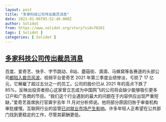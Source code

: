 ```yaml
---
layout: post
title: "多家科技公司传出裁员消息"
date: 2022-01-06T05:52:40.000Z
author: Solidot
from: https://www.solidot.org/story?sid=70261
tags: [ Solidot ]
categories: [ Solidot ]
---
```

<!--1641448360000-->
[多家科技公司传出裁员消息](https://www.solidot.org/story?sid=70261)
------

<div>
百度、爱奇艺、快手、字节跳动、B站、蘑菇街、滴滴、马蜂窝等各赛道的头部公司<a href="https://www.163.com/dy/article/GS02VNV00519D3V1.html" target="_blank">都陷入裁员风波</a>。视频平台爱奇艺 2021 年第三季度业绩惨淡，亏损了 17 亿元，它解雇了超过五分之一的员工。公司的股价已从 2021 年的高点下跌了 85%，反映出投资者担心这家曾立志成为中国网飞的公司将会缺少能够吸引更多订户和广告商的节目。“我们这个行业遇到的最大的问题在于内容供应出现严重短缺，”爱奇艺首席执行官龚宇去年 11 月对分析师说。他将部分原因归咎于审查机构审批缓慢。互联网行业的监管<a href="https://cn.nytimes.com/business/20220106/china-tech-internet-crackdown-layoffs/">已对就业市场产生影响</a>。许多年轻人正希望在公共部门找到更稳定的工作，尽管其薪酬更低。
</div>

